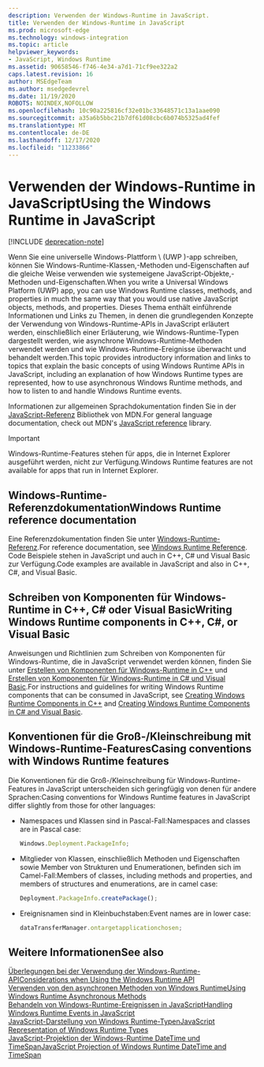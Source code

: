 ```yaml
---
description: Verwenden der Windows-Runtime in JavaScript.
title: Verwenden der Windows-Runtime in JavaScript
ms.prod: microsoft-edge
ms.technology: windows-integration
ms.topic: article
helpviewer_keywords:
- JavaScript, Windows Runtime
ms.assetid: 90658546-f746-4e34-a7d1-71cf9ee322a2
caps.latest.revision: 16
author: MSEdgeTeam
ms.author: msedgedevrel
ms.date: 11/19/2020
ROBOTS: NOINDEX,NOFOLLOW
ms.openlocfilehash: 10c90a225816cf32e01bc33648571c13a1aae090
ms.sourcegitcommit: a35a6b5bbc21b7df61d08cbc6b074b5325ad4fef
ms.translationtype: MT
ms.contentlocale: de-DE
ms.lasthandoff: 12/17/2020
ms.locfileid: "11233866"
---
```

# <span data-ttu-id="dc228-103">Verwenden der Windows-Runtime in JavaScript</span><span class="sxs-lookup"><span data-stu-id="dc228-103">Using the Windows Runtime in JavaScript</span></span>  

[!INCLUDE [deprecation-note](../includes/legacy-edge-note.md)]  

<span data-ttu-id="dc228-104">Wenn Sie eine universelle Windows-Plattform \ (UWP \)-app schreiben, können Sie Windows-Runtime-Klassen,-Methoden und-Eigenschaften auf die gleiche Weise verwenden wie systemeigene JavaScript-Objekte,-Methoden und-Eigenschaften.</span><span class="sxs-lookup"><span data-stu-id="dc228-104">When you write a Universal Windows Platform \(UWP\) app, you can use Windows Runtime classes, methods, and properties in much the same way that you would use native JavaScript objects, methods, and properties.</span></span>  <span data-ttu-id="dc228-105">Dieses Thema enthält einführende Informationen und Links zu Themen, in denen die grundlegenden Konzepte der Verwendung von Windows-Runtime-APIs in JavaScript erläutert werden, einschließlich einer Erläuterung, wie Windows-Runtime-Typen dargestellt werden, wie asynchrone Windows-Runtime-Methoden verwendet werden und wie Windows-Runtime-Ereignisse überwacht und behandelt werden.</span><span class="sxs-lookup"><span data-stu-id="dc228-105">This topic provides introductory information and links to topics that explain the basic concepts of using Windows Runtime APIs in JavaScript, including an explanation of how Windows Runtime types are represented, how to use asynchronous Windows Runtime methods, and how to listen to and handle Windows Runtime events.</span></span>  

<span data-ttu-id="dc228-106">Informationen zur allgemeinen Sprachdokumentation finden Sie in der [JavaScript-Referenz][MDNJavascriptReference] Bibliothek von MDN.</span><span class="sxs-lookup"><span data-stu-id="dc228-106">For general language documentation, check out MDN's [JavaScript reference][MDNJavascriptReference] library.</span></span>  

> [!IMPORTANT]
> <span data-ttu-id="dc228-107">Windows-Runtime-Features stehen für apps, die in Internet Explorer ausgeführt werden, nicht zur Verfügung.</span><span class="sxs-lookup"><span data-stu-id="dc228-107">Windows Runtime features are not available for apps that run in Internet Explorer.</span></span>  

## <span data-ttu-id="dc228-108">Windows-Runtime-Referenzdokumentation</span><span class="sxs-lookup"><span data-stu-id="dc228-108">Windows Runtime reference documentation</span></span>  

<span data-ttu-id="dc228-109">Eine Referenzdokumentation finden Sie unter [Windows-Runtime-Referenz][UwpApiIndex].</span><span class="sxs-lookup"><span data-stu-id="dc228-109">For reference documentation, see [Windows Runtime Reference][UwpApiIndex].</span></span>  <span data-ttu-id="dc228-110">Code Beispiele stehen in JavaScript und auch in C++, C# und Visual Basic zur Verfügung.</span><span class="sxs-lookup"><span data-stu-id="dc228-110">Code examples are available in JavaScript and also in C++, C#, and Visual Basic.</span></span>  

## <span data-ttu-id="dc228-111">Schreiben von Komponenten für Windows-Runtime in C++, C# oder Visual Basic</span><span class="sxs-lookup"><span data-stu-id="dc228-111">Writing Windows Runtime components in C++, C#, or Visual Basic</span></span>  

<span data-ttu-id="dc228-112">Anweisungen und Richtlinien zum Schreiben von Komponenten für Windows-Runtime, die in JavaScript verwendet werden können, finden Sie unter [Erstellen von Komponenten für Windows-Runtime in C++][WindowsUwpWinrtCpp] und [Erstellen von Komponenten für Windows-Runtime in C# und Visual Basic][WindowsUwpWinrtCsharpVb].</span><span class="sxs-lookup"><span data-stu-id="dc228-112">For instructions and guidelines for writing Windows Runtime components that can be consumed in JavaScript, see [Creating Windows Runtime Components in C++][WindowsUwpWinrtCpp] and [Creating Windows Runtime Components in C# and Visual Basic][WindowsUwpWinrtCsharpVb].</span></span>  

## <span data-ttu-id="dc228-113">Konventionen für die Groß-/Kleinschreibung mit Windows-Runtime-Features</span><span class="sxs-lookup"><span data-stu-id="dc228-113">Casing conventions with Windows Runtime features</span></span>  

<span data-ttu-id="dc228-114">Die Konventionen für die Groß-/Kleinschreibung für Windows-Runtime-Features in JavaScript unterscheiden sich geringfügig von denen für andere Sprachen:</span><span class="sxs-lookup"><span data-stu-id="dc228-114">Casing conventions for Windows Runtime features in JavaScript differ slightly from those for other languages:</span></span>  

*   <span data-ttu-id="dc228-115">Namespaces und Klassen sind in Pascal-Fall:</span><span class="sxs-lookup"><span data-stu-id="dc228-115">Namespaces and classes are in Pascal case:</span></span>  
    
    ```javascript
    Windows.Deployment.PackageInfo;
    ```  
    
*   <span data-ttu-id="dc228-116">Mitglieder von Klassen, einschließlich Methoden und Eigenschaften sowie Member von Strukturen und Enumerationen, befinden sich im Camel-Fall:</span><span class="sxs-lookup"><span data-stu-id="dc228-116">Members of classes, including methods and properties, and members of structures and enumerations, are in camel case:</span></span>  
    
    ```javascript
    Deployment.PackageInfo.createPackage();
    ```  
    
*   <span data-ttu-id="dc228-117">Ereignisnamen sind in Kleinbuchstaben:</span><span class="sxs-lookup"><span data-stu-id="dc228-117">Event names are in lower case:</span></span>  
    
    ```javascript
    dataTransferManager.ontargetapplicationchosen;
    ```  

## <span data-ttu-id="dc228-118">Weitere Informationen</span><span class="sxs-lookup"><span data-stu-id="dc228-118">See also</span></span>  

[<span data-ttu-id="dc228-119">Überlegungen bei der Verwendung der Windows-Runtime-API</span><span class="sxs-lookup"><span data-stu-id="dc228-119">Considerations when Using the Windows Runtime API</span></span>][WindowsRuntimeConsiderationsApi]  
[<span data-ttu-id="dc228-120">Verwenden von den asynchronen Methoden von Windows Runtime</span><span class="sxs-lookup"><span data-stu-id="dc228-120">Using Windows Runtime Asynchronous Methods</span></span>][WindowsRuntimeAsynchronousMethods]   
[<span data-ttu-id="dc228-121">Behandeln von Windows-Runtime-Ereignissen in JavaScript</span><span class="sxs-lookup"><span data-stu-id="dc228-121">Handling Windows Runtime Events in JavaScript</span></span>][WindowsRuntimeEventsJavascript]   
[<span data-ttu-id="dc228-122">JavaScript-Darstellung von Windows Runtime-Typen</span><span class="sxs-lookup"><span data-stu-id="dc228-122">JavaScript Representation of Windows Runtime Types</span></span>][WindowsRuntimeJavascriptTypes]   
[<span data-ttu-id="dc228-123">JavaScript-Projektion der Windows-Runtime DateTime und TimeSpan</span><span class="sxs-lookup"><span data-stu-id="dc228-123">JavaScript Projection of Windows Runtime DateTime and TimeSpan</span></span>][WindowsRuntimeDatetimeTimespan]  

<!-- links  -->  

[WindowsRuntimeConsiderationsApi]: ./considerations-when-using-the-windows-runtime-api.md "Überlegungen bei der Verwendung der Windows-Runtime-API | Microsoft docs"  
[WindowsRuntimeEventsJavascript]: ./handling-windows-runtime-events-in-javascript.md "Behandeln von Windows-Runtime-Ereignissen in JavaScript | Microsoft docs"  
[WindowsRuntimeJavascriptTypes]: ./javascript-representation-of-windows-runtime-types.md "JavaScript-Darstellung von Windows-Runtime-Typen | Microsoft docs"  
[WindowsRuntimeAsynchronousMethods]: ./using-windows-runtime-asynchronous-methods.md "Verwenden von asynchronen Methoden für die Windows-Runtime | Microsoft docs"  
[WindowsRuntimeDatetimeTimespan]: ./windows-runtime-datetime-and-timespan-representations.md "Windows-Runtime-DateTime-und TimeSpan-Darstellungen | Microsoft docs"  

[UwpApiIndex]: /uwp/api/index "Windows UWP-Namespaces | Microsoft docs"  
[WindowsUwpWinrtCpp]: /windows/uwp/winrt-components/creating-windows-runtime-components-in-cpp "Komponenten für Windows-Runtime mit C++/CX | Microsoft docs"  
[WindowsUwpWinrtCsharpVb]: /windows/uwp/winrt-components/creating-windows-runtime-components-in-csharp-and-visual-basic "Komponenten für Windows-Runtime mit C# und Visual Basic | Microsoft docs"  

[MDNJavascriptReference]: https://developer.mozilla.org/docs/Web/JavaScript/Reference "JavaScript-Referenz | MDN"  
